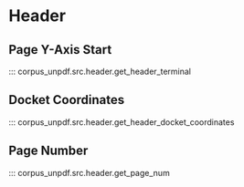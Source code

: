 # Header

## Page Y-Axis Start

::: corpus_unpdf.src.header.get_header_terminal

## Docket Coordinates

::: corpus_unpdf.src.header.get_header_docket_coordinates

## Page Number

::: corpus_unpdf.src.header.get_page_num
